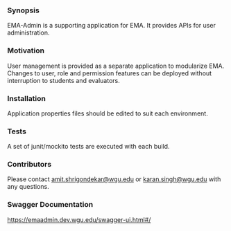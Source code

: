 ﻿
### Synopsis

EMA-Admin is a supporting application for EMA.  It provides APIs for user administration.

### Motivation

User management is provided as a separate application to modularize EMA.  Changes to user, role and permission features can be deployed without interruption to students and evaluators.

### Installation

Application properties files should be edited to suit each environment.

### Tests

A set of junit/mockito tests are executed with each build.

### Contributors

Please contact   amit.shrigondekar@wgu.edu or karan.singh@wgu.edu with any questions.

### Swagger Documentation

[ https://emaadmin.dev.wgu.edu/swagger-ui.html#/ ](https://emaadmin.dev.wgu.edu/swagger-ui.html)